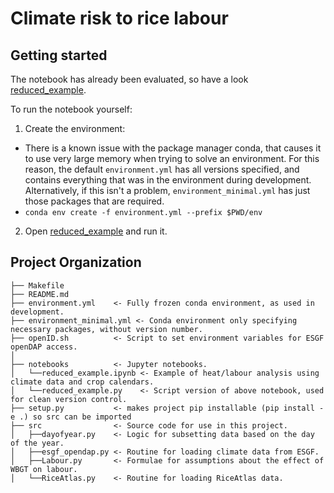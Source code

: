 # Climate risk to rice labour

## Getting started
The notebook has already been evaluated, so have a look [reduced_example](notebooks/reduced_example.ipynb).

To run the notebook yourself:
1. Create the environment:
* There is a known issue with the package manager conda, that causes it to use very large memory when trying to solve an environment. For this reason, the default `environment.yml` has all versions specified, and contains everything that was in the environment during development. Alternatively, if this isn't a problem, `environment_minimal.yml` has just those packages that are required.
* `conda env create -f environment.yml --prefix $PWD/env`
2. Open [reduced_example](notebooks/reduced_example.ipynb) and run it.


## Project Organization
```
├── Makefile
├── README.md
├── environment.yml    <- Fully frozen conda environment, as used in development.
├── environment_minimal.yml <- Conda environment only specifying necessary packages, without version number.
├── openID.sh          <- Script to set environment variables for ESGF openDAP access.
│
├── notebooks          <- Jupyter notebooks.
│   └──reduced_example.ipynb <- Example of heat/labour analysis using climate data and crop calendars.
│   └──reduced_example.py    <- Script version of above notebook, used for clean version control.
├── setup.py           <- makes project pip installable (pip install -e .) so src can be imported
├── src                <- Source code for use in this project.
│   ├──dayofyear.py    <- Logic for subsetting data based on the day of the year.
│   ├──esgf_opendap.py <- Routine for loading climate data from ESGF.
│   ├──Labour.py       <- Formulae for assumptions about the effect of WBGT on labour.
│   └──RiceAtlas.py    <- Routine for loading RiceAtlas data.
```

